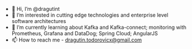 - 👋 Hi, I’m @dragutint
- 👀 I’m interested in cutting edge technologies and enterprise level software architectures
- 🌱 I’m currently learning about Kafka and Kafka-connect; monitoring with Prometheus, Grafana and DataDog; Spring Cloud; AngularJS  
- 📫 How to reach me - dragutin.todorovicx@gmail.com

<!---
dragutint/dragutint is a ✨ special ✨ repository because its `README.md` (this file) appears on your GitHub profile.
You can click the Preview link to take a look at your changes.
--->
